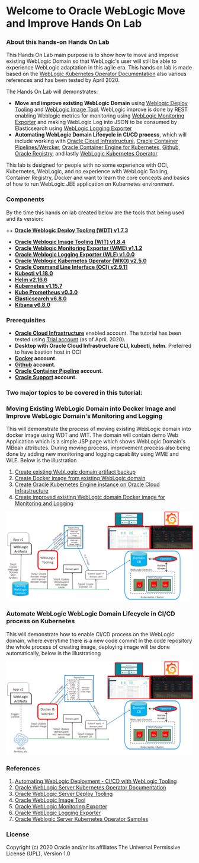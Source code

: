 # Welcome to Oracle WebLogic Move and Improve Hands On Lab #

### About this hands-on Hands On Lab ###

This Hands On Lab main purpose is to show how to move and improve existing WebLogic Domain so that WebLogic's user will still be able to experience WebLogic adaptation in this agile era. This hands on lab is made based on the [WebLogic Kubernetes Operator Documentation](https://oracle.github.io/weblogic-kubernetes-operator/) also various references and has been tested by April 2020.

The Hands On Lab will demonstrates:
+ **Move and improve existing WebLogic Domain** using [Weblogic Deploy Tooling](https://github.com/oracle/weblogic-deploy-tooling) and [WebLogic Image Tool](https://github.com/oracle/weblogic-image-tool). WebLogic improve is done by REST enabling Weblogic metrics for monitoring using [WebLogic Monitoring Exporter](https://github.com/oracle/weblogic-monitoring-exporter) and making WebLogic Log into JSON to be consumed by Elasticsearch using [WebLogic Logging Exporter](https://github.com/oracle/weblogic-logging-exporter) 
+ **Automating WebLogic Domain Lifecycle in CI/CD process**, which will include working with [Oracle Cloud Infrastructure](https://docs.cloud.oracle.com/en-us/iaas/Content/GSG/Concepts/baremetalintro.htm), [Oracle Container Pipelines/Wercker](https://docs.oracle.com/en/cloud/iaas/wercker-cloud/wercm/), [Oracle Container Engine for Kubernetes](https://docs.cloud.oracle.com/en-us/iaas/Content/ContEng/Concepts/contengoverview.htm), [Github](https://github.com/), [Oracle Registry](https://docs.cloud.oracle.com/en-us/iaas/Content/Registry/Concepts/registryoverview.htm), and lastly [WebLogic Kubernetes Operator](https://github.com/oracle/weblogic-kubernetes-operator).

This lab is designed for people with no some experience with OCI, Kubernetes, WebLogic, and no experience with WebLogic Tooling, Container Registry, Docker and want to learn the core concepts and basics of how to run WebLogic JEE application on Kubernetes environment.

### Components ###

By the time this hands on lab created below are the tools that being used and its version:

++ **[Oracle Weblogic Deploy Tooling (WDT) v1.7.3](https://github.com/oracle/weblogic-deploy-tooling/releases/tag/weblogic-deploy-tooling-1.7.3)** 
+ **[Oracle Weblogic Image Tooling (WIT) v1.8.4](https://github.com/oracle/weblogic-image-tool/releases/tag/release-1.8.4)** 
+ **[Oracle Weblogic Monitoring Exporter (WME) v1.1.2](https://github.com/oracle/weblogic-monitoring-exporter/releases/tag/v1.1.2)** 
+ **[Oracle Weblogic Logging Exporter (WLE) v1.0.0](https://github.com/oracle/weblogic-logging-exporter/releases/tag/v1.0.0)** 
+ **[Oracle Weblogic Kubernetes Operator (WKO) v2.5.0](https://github.com/oracle/weblogic-kubernetes-operator/releases/tag/v2.5.0)** 
+ **[Oracle Command Line Interface (OCI) v2.9.11](https://github.com/oracle/oci-cli/releases/tag/v2.9.11)**
+ **[Kubectl v1.18.0](https://github.com/kubernetes/kubectl/releases/tag/kubernetes-1.18.0)**  
+ **[Helm v2.16.6](https://github.com/helm/helm/releases/tag/v2.16.6)** 
+ **[Kubernetes v1.15.7](https://docs.cloud.oracle.com/en-us/iaas/releasenotes/changes/37013251-39b2-4c08-8536-906d76bba789/)** 
+ **[Kube Prometheus v0.3.0](https://github.com/coreos/kube-prometheus/releases/tag/v0.3.0)** 
+ **[Elasticsearch v6.8.0](https://github.com/elastic/elasticsearch/releases/tag/v6.8.0)** 
+ **[Kibana v6.8.0](https://github.com/elastic/kibana/releases/tag/v6.8.0)** 

### Prerequisites ###

+ **[Oracle Cloud Infrastructure](https://cloud.oracle.com/en_US/cloud-infrastructure)** enabled account. The tutorial has been tested using [Trial account](https://myservices.us.oraclecloud.com/mycloud/signup) (as of April, 2020).
+ **Desktop with Oracle Cloud Infrastructure CLI, kubectl, helm.** Preferred to have bastion host in OCI
+ **[Docker](https://hub.docker.com/signup) account.**
+ **[Github](https://github.com/join) account.**
+ **[Oracle Container Pipeline](https://app.wercker.com/users/new?return_url=/) account.**
+ **[Oracle Support](https://support.oracle.com/portal/) account.**

### Two major topics to be covered in this tutorial: ###

### Moving Existing WebLogic Domain into Docker Image and Improve WebLogic Domain's Monitoring and Logging ###

This will demonstrate the process of moving existing WebLogic domain into docker image using WDT and WIT. The domain will contain demo Web Application which is a simple JSP page which shows WebLogic Domain's MBean attributes. During moving process, improvement process also being done by adding new monitoring and logging capability using WME and WLE. Below is the illustration

1. [Create existing WebLogic domain artifact backup](tutorials/create.domain.artifact.md)
2. [Create Docker image from existing WebLogic domain](tutorials/create.domain.docker.image.md)
3. [Create Oracle Kubernetes Engine instance on Oracle Cloud Infrastructure](tutorials/create.oke.md)
4. [Create improved existing WebLogic domain Docker image for Monitoring and Logging](tutorials/install.operator.md)

![](tutorials/images/readme1.png)

### Automate WebLogic WebLogic Domain Lifecycle in CI/CD process on Kubernetes  ###

This will demonstrate how to enable CI/CD process on the WebLogic domain, where everytime there is a new code commit in the code repository the whole process of creating image, deploying image will be done automatically, below is the illustrationg

![](tutorials/images/readme2.png)


### References ###

1. [Automating WebLogic Deployment - CI/CD with WebLogic Tooling](https://blogs.oracle.com/weblogicserver/automating-weblogic-deployment-cicd-with-weblogic-tooling)
2. [Oracle WebLogic Server Kubernetes Operator Documentation](https://oracle.github.io/weblogic-kubernetes-operator/)
3. [Oracle WebLogic Server Deploy Tooling](https://github.com/oracle/weblogic-deploy-tooling/blob/master/README.md)
4. [Oracle WebLogic Image Tool](https://github.com/oracle/weblogic-image-tool/blob/master/README.md)
5. [Oracle WebLogic Monitoring Exporter](https://github.com/oracle/weblogic-monitoring-exporter/blob/master/README.md)
6. [Oracle WebLogic Logging Exporter](https://github.com/oracle/weblogic-logging-exporter/blob/master/README.md)
7. [Oracle Weblogic Server Kubernetes Operator Samples](https://github.com/oracle/weblogic-kubernetes-operator/tree/master/kubernetes/samples)

### License ###
Copyright (c) 2020 Oracle and/or its affiliates
The Universal Permissive License (UPL), Version 1.0
